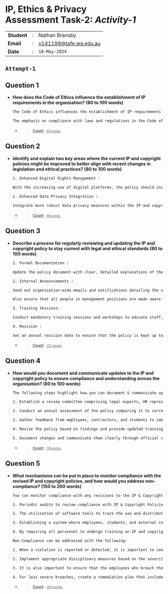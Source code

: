 # IP, Ethics & Privacy <br> Assessment Task-2: _Activity-1_

|             |   |                        |
|-------------|---|------------------------|
| **Student** | : | Nathan Bransby         |
| **Email**   | : | v141198@tafe.wa.edu.au |
| **Date**    | : | `18-May-2024`          |

`Attempt-1`
---

## Question 1

- **How does the Code of Ethics influence the establishment of IP requirements in the organisation? (80 to 100 words)**

  ```.txt
  The Code of Ethics influences the establishment of IP requirements by promoting principles such as integrity, fairness, and respect. These ethical guidelines ensure that all personnel act with honesty and transparency, respecting the IP rights of others and avoiding conflicts of interest. 
  
  The emphasis on compliance with laws and regulations in the Code of Ethics promotes the copyright laws and IP protection measures that are outlined in the IP & Copyright Policy. This encourages a culture of accountability and responsibility, ensuring that IP is managed and protected in a fair and lawful manner.
  ```
  
  - > <small><u><b>Count</b></u> : <small><i><u>93 words.</u></i></small></small>

## Question 2

- **Identify and explain two key areas where the current IP and copyright policies might be improved to better align with recent changes in legislation and ethical practices? (80 to 100 words)**

  ```.txt
  1. Enhanced Digital Rights Management :
   
  With the increasing use of digital platforms, the policy should include robust guidelines for digital rights management to prevent unauthorised distribution and use of digital content. This ensures compliance with recent legislation on digital copyright protection.

  2. Enhanced Data Privacy Integration : 
  
  Integrate more robust data privacy measures within the IP and copyright policies. With new data protection laws, this change ensures that personal data involved in IP creation and management is protected, aligning with both ethical standards and recent legislative requirements.
  ```
  
  - > <small><u><b>Count</b></u> : <small><i><u>88 words.</u></i></small></small>

## Question 3

- **Describe a process for regularly reviewing and updating the IP and copyright policy to stay current with legal and ethical standards (80 to 100 words)**

  ```.txt
  1. Formal Documentation :

  Update the policy document with clear, detailed explanations of the changes. Ensure the document is accessible from a central repository, such as the company intranet.

  2. Internal Announcements :

  Send out organisation-wide emails and notifications detailing the updates, their implications, and the reasons behind them. 
  
  Also ensure that all people in management positions are made aware of the changes, in a formal, documented meeting setting, where they will be tasked to inform all of their respective team-members of the changes.

  3. Training Sessions: 
  
  Conduct mandatory training sessions and workshops to educate staff, contractors, and students about the new policy changes.

  4. Revision : 
  
  Set an annual revision date to ensure that the policy is kept up to date.
  ```

  - > <small><u><b>Count</b></u> : <small><i><u>122 words.</u></i></small></small>

## Question 4

- **How would you document and communicate updates to the IP and copyright policy to ensure compliance and understanding across the organisation? (80 to 100 words)**

  ```.txt
  The following steps highlight how you can document & communicate updates to the IP & Copyright Policy, that ensures compliance and reassures understanding across an organisation.

  1. Establish a review committee comprising legal experts, HR representatives, and department heads to oversee policy reviews.

  2. Conduct an annual assessment of the policy comparing it to current legislation, Industry-Best Practices & Ethical Standards as well as any technological advancements.

  3. Gather feedback from employees, contractors, and students to identify practical issues and areas for improvement.

  4. Revise the policy based on findings and provide updated training sessions and meetings to ensure all personnel are aware of changes.

  5. Document changes and communicate them clearly through official channels and training programs.
  ```

  - > <small><u><b>Count</b></u> : <small><i><u>118 words.</u></i></small></small>

## Question 5

- **What mechanisms can be put in place to monitor compliance with the revised IP and copyright policies, and how would you address non-compliance? (150 to 200 words)**

  ```.txt
  You can monitor compliance with any revisions to the IP & Copyright Policies by implementing:
  
  1. Periodic audits to review compliance with IP & Copyright Policies. This involves checking documentation, usage logs, and other records to ensure adherence to policy guidelines. 
  
  2. The utilisation of software tools to track the use and distribution of digital content ensures compliance with the established policies. These tools can flag unauthorised usage or distribution of IP.

  3. Establishing a system where employees, students, and external contractors can report potential violations anonymously.

  4. By requiring all personnel to undergo training on IP and copyright policies regularly ensures everyone is aware of their responsibilities and the consequences of non-compliance.
  ```

  ```.txt
  Non-Compliance can be addressed with the following:

  1. When a violation is reported or detected, it is important to conduct a formal investigation to understand the scope and impact. This should be handled by a dedicated compliance team or by an external auditing team to ensure objectivity.

  2. Implement appropriate disciplinary measures based on the severity of the violation, ranging from warnings and mandatory retraining to the termination of employment contracts. Ensure that these actions are documented and communicated as part of the compliance records. 
  
  3. It is also important to ensure that the employees who breach their obligations have the right to detest the findings, and to defend their actions through further explanation and justification.
  
  4. For less severe breaches, create a remediation plan that includes additional training and closer monitoring to prevent future violations. This plan should be tailored to address the specific events that led to the non-compliance.
  ```

  - > <small><u><b>Count</b></u> : <small><i><u>264 words.</u></i></small></small>
